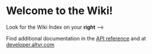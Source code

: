 Welcome to the Wiki!
===
Look for the Wiki Index on your **right** -->

Find additional documentation in the [API reference](http://altspacevr.github.io/AltspaceSDK/doc/) and at [developer.altvr.com](http://developer.altvr.com)


